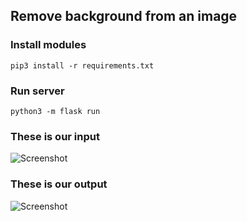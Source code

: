 ## Remove background from an image

### Install modules
```pip3 install -r requirements.txt```


### Run server
```python3 -m flask run```

### These is our input
![Screenshot](img.jpg)


### These is our output
![Screenshot](result.png)